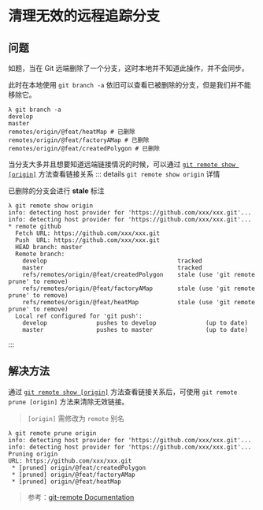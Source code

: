 # 清理无效的远程追踪分支

## 问题

如题，当在 Git 远端删除了一个分支，这时本地并不知道此操作，并不会同步。

此时在本地使用 `git branch -a` 依旧可以查看已被删除的分支，但是我们并不能移除它。

```shell {4-6}
λ git branch -a
develop
master
remotes/origin/@feat/heatMap # 已删除
remotes/origin/@feat/factoryAMap # 已删除
remotes/origin/@feat/createdPolygon # 已删除
```

当分支大多并且想要知道远端链接情况的时候，可以通过 [`git remote show [origin]`](./git-remote#查看某个远程仓库) 方法查看链接关系
::: details `git remote show origin` 详情

已删除的分支会进行 **stale** 标注

```shell {11-13}
λ git remote show origin
info: detecting host provider for 'https://github.com/xxx/xxx.git'...
info: detecting host provider for 'https://github.com/xxx/xxx.git'...
* remote github
  Fetch URL: https://github.com/xxx/xxx.git
  Push  URL: https://github.com/xxx/xxx.git
  HEAD branch: master
  Remote branch:
    develop                                     tracked
    master                                      tracked
    refs/remotes/origin/@feat/createdPolygon    stale (use 'git remote prune' to remove)
    refs/remotes/origin/@feat/factoryAMap       stale (use 'git remote prune' to remove)
    refs/remotes/origin/@feat/heatMap           stale (use 'git remote prune' to remove)
  Local ref configured for 'git push':
    develop              pushes to develop              (up to date)
    master               pushes to master               (up to date)
```

:::

## 解决方法

通过 [`git remote show [origin]`](./git-remote#查看某个远程仓库) 方法查看链接关系后，可使用 `git remote prune [origin]` 方法来清除无效链接。

> `[origin]` 需修改为 `remote` 别名

```shell {1}
λ git remote prune origin
info: detecting host provider for 'https://github.com/xxx/xxx.git'...
info: detecting host provider for 'https://github.com/xxx/xxx.git'...
Pruning origin
URL: https://github.com/xxx/xxx.git
 * [pruned] origin/@feat/createdPolygon
 * [pruned] origin/@feat/factoryAMap
 * [pruned] origin/@feat/heatMap
```

> 参考：[git-remote Documentation](https://git-scm.com/docs/git-remote#Documentation/git-remote.txt-empruneem)